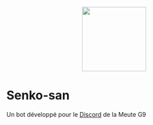 <p align="center"><img height="150" width="150" class="center" src="https://nyria-off.000webhostapp.com/css/images/senko.jpg"></p>

# Senko-san
Un bot développé pour le <a href="https://discord.gg/MyG9Pxx">Discord</a> de la Meute G9
